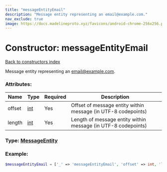 ```yaml
---
title: "messageEntityEmail"
description: "Message entity representing an email@example.com."
nav_exclude: true
image: https://docs.madelineproto.xyz/favicons/android-chrome-256x256.png
---
```

# Constructor: messageEntityEmail  
[Back to constructors index](/API_docs/constructors/index.md)



Message entity representing an <email@example.com>.

### Attributes:

| Name     |    Type       | Required | Description |
|----------|---------------|----------|-------------|
|offset|[int](/API_docs/types/int.md) | Yes|Offset of message entity within message (in UTF-8 codepoints)|
|length|[int](/API_docs/types/int.md) | Yes|Length of message entity within message (in UTF-8 codepoints)|



### Type: [MessageEntity](/API_docs/types/MessageEntity.md)


### Example:

```php
$messageEntityEmail = ['_' => 'messageEntityEmail', 'offset' => int, 'length' => int];
```  
